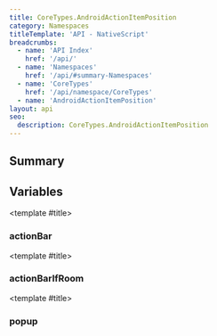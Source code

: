```yaml
---
title: CoreTypes.AndroidActionItemPosition
category: Namespaces
titleTemplate: 'API - NativeScript'
breadcrumbs:
  - name: 'API Index'
    href: '/api/'
  - name: 'Namespaces'
    href: '/api/#summary-Namespaces'
  - name: 'CoreTypes'
    href: '/api/namespace/CoreTypes'
  - name: 'AndroidActionItemPosition'
layout: api
seo:
  description: CoreTypes.AndroidActionItemPosition
---
```


<!-- This page is auto generated, do not edit manually. -->
<!-- Run "yarn generate:api-docs" to regenerate -->

<script setup lang="ts">
  import { provide } from "vue";
  import API_DATA from "./CoreTypes-AndroidActionItemPosition.data.json";
  
  provide('API_DATA', API_DATA);
</script>

<APIRefHierarchy v-once />

## <Heading ignore>Summary</Heading>

<APIRefSummary v-once />

## Variables

<div class="isConst">

<APIRef for="4965" v-once>

<template #title>

### actionBar

</template>

</APIRef>

</div>

<div class="isConst">

<APIRef for="4966" v-once>

<template #title>

### actionBarIfRoom

</template>

</APIRef>

</div>

<div class="isConst">

<APIRef for="4967" v-once>

<template #title>

### popup

</template>

</APIRef>

</div>

